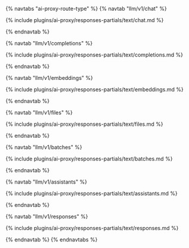 {% navtabs "ai-proxy-route-type" %}
{% navtab "llm/v1/chat" %}

{% include plugins/ai-proxy/responses-partials/text/chat.md %}

{% endnavtab %}

{% navtab "llm/v1/completions" %}

{% include plugins/ai-proxy/responses-partials/text/completions.md %}

{% endnavtab %}

{% navtab "llm/v1/embeddings" %}

{% include plugins/ai-proxy/responses-partials/text/embeddings.md %}

{% endnavtab %}

{% navtab "llm/v1/files" %}

{% include plugins/ai-proxy/responses-partials/text/files.md %}

{% endnavtab %}

{% navtab "llm/v1/batches" %}

{% include plugins/ai-proxy/responses-partials/text/batches.md %}

{% endnavtab %}

{% navtab "llm/v1/assistants" %}

{% include plugins/ai-proxy/responses-partials/text/assistants.md %}

{% endnavtab %}

{% navtab "llm/v1/responses" %}

{% include plugins/ai-proxy/responses-partials/text/responses.md %}

{% endnavtab %}
{% endnavtabs %}